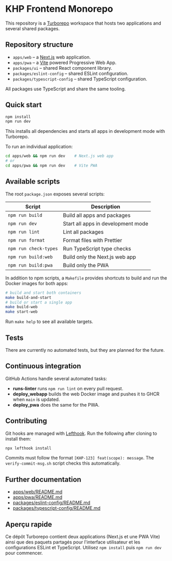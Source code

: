 # KHP Frontend Monorepo

This repository is a [Turborepo](https://turbo.build) workspace that hosts two applications and several shared packages.

## Repository structure

- `apps/web` – a [Next.js](https://nextjs.org/) web application.
- `apps/pwa` – a [Vite](https://vitejs.dev/) powered Progressive Web App.
- `packages/ui` – shared React component library.
- `packages/eslint-config` – shared ESLint configuration.
- `packages/typescript-config` – shared TypeScript configuration.

All packages use TypeScript and share the same tooling.

## Quick start

```bash
npm install
npm run dev
```

This installs all dependencies and starts all apps in development mode with Turborepo.

To run an individual application:

```bash
cd apps/web && npm run dev    # Next.js web app
# or
cd apps/pwa && npm run dev    # Vite PWA
```

## Available scripts

The root `package.json` exposes several scripts:

| Script | Description |
| ------ | ----------- |
| `npm run build` | Build all apps and packages |
| `npm run dev` | Start all apps in development mode |
| `npm run lint` | Lint all packages |
| `npm run format` | Format files with Prettier |
| `npm run check-types` | Run TypeScript type checks |
| `npm run build:web` | Build only the Next.js web app |
| `npm run build:pwa` | Build only the PWA |

In addition to npm scripts, a `Makefile` provides shortcuts to build and run the
Docker images for both apps:

```bash
# build and start both containers
make build-and-start
# build or start a single app
make build-web
make start-web
```

Run `make help` to see all available targets.

## Tests

There are currently no automated tests, but they are planned for the future.

## Continuous integration

GitHub Actions handle several automated tasks:

- **runs-linter** runs `npm run lint` on every pull request.
- **deploy_webapp** builds the web Docker image and pushes it to GHCR when `main` is updated.
- **deploy_pwa** does the same for the PWA.

## Contributing

Git hooks are managed with [Lefthook](https://github.com/evilmartians/lefthook).
Run the following after cloning to install them:

```bash
npx lefthook install
```

Commits must follow the format `[KHP-123] feat(scope): message`. The `verify-commit-msg.sh` script checks this automatically.

## Further documentation

- [apps/web/README.md](./apps/web/README.md)
- [apps/pwa/README.md](./apps/pwa/README.md)
- [packages/eslint-config/README.md](./packages/eslint-config/README.md)
- [packages/typescript-config/README.md](./packages/typescript-config/README.md)

## Aperçu rapide

Ce dépôt Turborepo contient deux applications (Next.js et une PWA Vite) ainsi que des paquets partagés pour l\'interface utilisateur et les configurations ESLint et TypeScript. Utilisez `npm install` puis `npm run dev` pour commencer.
